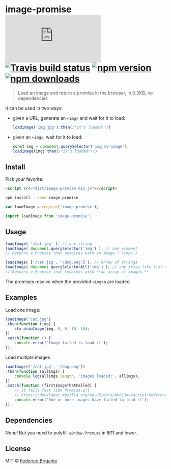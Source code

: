 # image-promise [![gzipped size][badge-gzip]](#no-link) [![Travis build status][badge-travis]][link-travis] [![npm version][badge-version]][link-npm] [![npm downloads][badge-downloads]][link-npm]

  [badge-gzip]: https://badges.herokuapp.com/size/github/bfred-it/image-promise/master/dist/image-promise.min.js?gzip=true&label=gzipped%20size
  [badge-travis]: https://api.travis-ci.org/bfred-it/image-promise.svg
  [badge-version]: https://img.shields.io/npm/v/image-promise.svg
  [badge-downloads]: https://img.shields.io/npm/dt/image-promise.svg
  [link-travis]: https://travis-ci.org/bfred-it/image-promise
  [link-npm]: https://www.npmjs.com/package/image-promise

> Load an image and return a promise in the browser, in 0.3KB, no dependencies

It can be used in two ways:

- given a URL, generate an `<img>` and wait for it to load:

	```js
	loadImage('img.jpg').then(/*it's loaded!*/)
	```

- given an `<img>`, wait for it to load:

	```js
	const img = document.querySelector('img.my-image');
	loadImage(img).then(/*it's loaded!*/)
	```

## Install

Pick your favorite:

```html
<script src="dist/image-promise.min.js"></script>
```

```sh
npm install --save image-promise
```

```js
var loadImage = require('image-promise');
```

```js
import loadImage from 'image-promise';
```

## Usage

```js
loadImage( '/cat.jpg' ); // one string
loadImage( document.querySelector('img') ); // one element
// Returns a Promise that resolves with an image (`<img>`)

loadImage( ['/cat.jpg', '/dog.png'] ); // Array of strings
loadImage( document.querySelectorAll('img') ); // any Array-like list of elements
// Returns a Promise that resolves with **an array of images.**
```

The promises resolve when the provided `<img>`s are loaded.

## Examples

Load one image:

```js
loadImage('cat.jpg')
.then(function (img) {
	ctx.drawImage(img, 0, 0, 10, 10);
})
.catch(function () {
	console.error('Image failed to load :(');
});
```

Load multiple images

```js
loadImage(['/cat.jpg', '/dog.png'])
.then(function (allImgs) {
	console.log(allImgs.length, 'images loaded!', allImgs);
})
.catch(function (firstImageThatFailed) {
	// it fails fast like Promise.all 
	// https://developer.mozilla.org/en-US/docs/Web/JavaScript/Reference/Global_Objects/Promise/all#Promise.all_fail-fast_behaviour
	console.error('One or more images have failed to load :(');
});
```

## Dependencies

None! But you need to polyfill `window.Promise` in IE11 and lower.

## License

MIT © [Federico Brigante](http://twitter.com/bfred_it)

